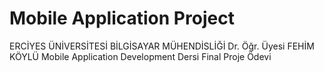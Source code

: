 # Mobile Application Project

ERCİYES ÜNİVERSİTESİ
BİLGİSAYAR MÜHENDİSLİĞİ
Dr. Öğr. Üyesi FEHİM KÖYLÜ
Mobile Application Development Dersi Final Proje Ödevi

